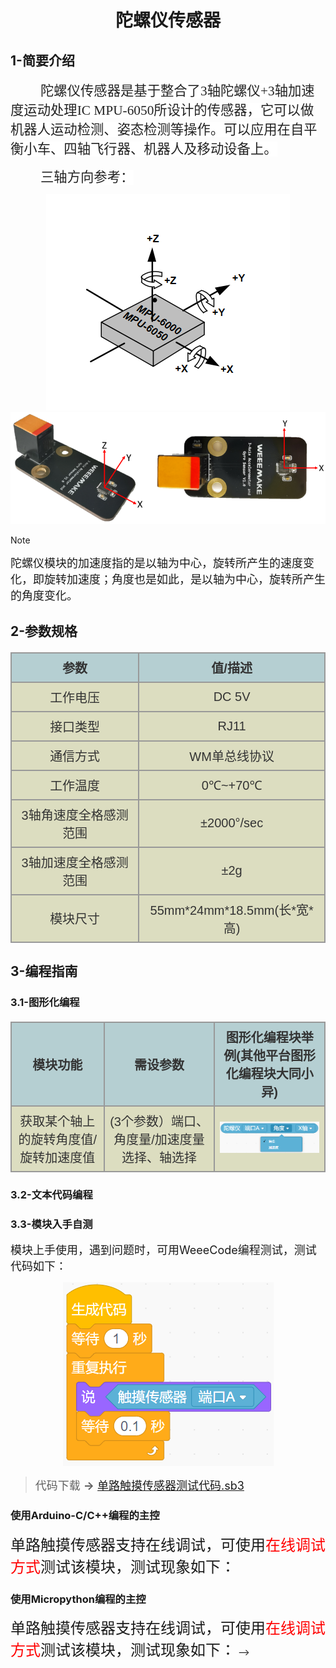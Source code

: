 <div align=center>
<h1 class="text-center">陀螺仪传感器</h1>
</div>

## **1-简要介绍**

<html><body>
<p class=MsoNormal style='text-indent:.5in'><span lang=ZH-CN style='font-size:
16.0pt;font-family:宋体;color:#222222;background:white'>陀螺仪传感器是基于整合了</span><span
style='font-size:16.0pt;font-family:宋体;color:#222222;background:white'>3<span
lang=ZH-CN>轴陀螺仪</span>+3<span lang=ZH-CN>轴加速度运动处理</span>IC MPU-6050<span
lang=ZH-CN>所设计的传感器，它可以做机器人运动检测、姿态检测等操作。可以应用在自平衡小车、四轴飞行器、机器人及移动设备上。</span></span><span
style='font-family:宋体'><o:p></o:p></span></p>

<p class=MsoNormal style='text-indent:.5in'><span lang=ZH-CN style='font-size:
16.0pt;font-family:宋体;color:#222222;background:white'>三轴方向参考：</span><span
style='font-size:16.0pt;font-family:宋体;color:#222222;background:white'><o:p></o:p></span></p>
</body></html>

<div align=center>
<img src="docs\electronic_modules\rj11\gyro_sensor\20190517-191957.png">
</div>
<div align=center>
<img src="docs\electronic_modules\rj11\gyro_sensor\20200303-164449.png">
</div>

> [!NOTE]
> <font size=4 >陀螺仪模块的加速度指的是以轴为中心，旋转所产生的速度变化，即旋转加速度；角度也是如此，是以轴为中心，旋转所产生的角度变化。</font>

## **2-参数规格**

<!-- CSS goes in the document HEAD or added to your external stylesheet -->
<style type="text/css">
table.imagetable {
    font-family: verdana,arial,sans-serif;
    font-size:20px;
    color:#333333;
    border-width: 1px;
    border-color: #999999;
    border-collapse: collapse;
}
table.imagetable th {
    background:#b5cfd2 url('cell-blue.jpg');
    border-width: 2px;
    padding: 8px;
    border-style: solid;
    border-color: #999999;
    text-align: center;
}
table.imagetable td {
    background:#dcddc0 url('cell-grey.jpg');
    border-width: 2px;
    padding: 8px;
    border-style: solid;
    border-color: #999999;
    text-align: center;
}
text{
	font-size: 1cm;
	color: #7ec699;
}
</style>

<!-- Table goes in the document BODY -->
<table class="imagetable" style="display: table; text-align: left;">
<tr>
    <th>参数</th><th>值/描述</th>
</tr>
<tr>
    <td>工作电压</td><td>DC 5V</td>
</tr>
<tr>
    <td>接口类型</td><td>RJ11</td>
</tr>
<tr>
    <td>通信方式</td><td>WM单总线协议</td>
</tr>
<tr>
    <td>工作温度</td><td>0℃~+70℃</td>
</tr>
<tr>
    <td>3轴角速度全格感测范围</td><td>±2000°/sec</td>
</tr>
<tr>
    <td>3轴加速度全格感测范围</td><td>±2g</td>
</tr>
<tr>
    <td>模块尺寸</td><td>55mm*24mm*18.5mm(长*宽*高)</td>
</tr>
</table>

## **3-编程指南**

### **3.1-图形化编程**


<table class="imagetable" style="display: table; text-align: left;">
<tr>
    <th>模块功能</th><th>需设参数</th><th>图形化编程块举例(其他平台图形化编程块大同小异)</th>
</tr>
<tr>
    <td>获取某个轴上的旋转角度值/旋转加速度值</td><td>(3个参数）端口、角度量/加速度量选择、轴选择</td><td><img src="docs\electronic_modules\rj11\gyro_sensor\20200303-155558.png"></td>
</tr>
</table>

<!-- > [!NOTE]
> <font size=4 >目前支持陀螺仪传感器的平台：</font>
> - [x] Arduino系列主控 -->

### **3.2-文本代码编程**

<!-- tabs:start -->
<!-- 
### **Arduino-IDE编程API**

<table class="imagetable" style="display: table; text-align: left;">
<tr>
    <th>头文件</th><td>WeTouchSensor.h</th><th>调用示例</th>
</tr>
<tr>
    <th>对象类</th><td>WeTouchSensor</td><td>WeTouchSensor touch_sensor_A(PORT_A);</td>
</tr>
<tr>
    <th>模式设置（默认连续触发）</th><td>void setMode(uint8_t value);</td><td>touch_sensor_A.setMode(1);</td>
</tr>
<tr>
    <th>获取数据(布尔值)</th><td>uint8_t touched(void);</td><td>touch_sensor_A.touched();</td>
</tr>
</table>

> <font size=4 >详情链接 **→** [单路触摸传感器Arduino库-API头文件-WeTouchSensor.h](https://github.com/WEEEMAKE/Weeemake_Libraries_for_Arduino/blob/master/Weeemake/src/WeTouchSensor.h)</font>

### **Micropython-micro:bit-v1编程API**

<table class="imagetable" style="display: table; text-align: left;">
<tr>
    <th>导入库</th><td>from elfshield import *</th><th>调用示例</th>
</tr>
<tr>
    <th>获取数据(布尔值)</th><td>touchSensor_read(port)</td><td>touchSensor_read(PORT_A)</td>
</tr>

</table>

### **Micropython-micro:bit-v2/ESP32/mPython/K210编程API**

<table class="imagetable" style="display: table; text-align: left;">
<tr>
    <th>导入库</th><td>from WeSingleTouch import *</th><th>调用示例</th>
</tr>
<tr>
    <th>对象类</th><td>WeSingleTouch</td><td>touch_sensor_A = WeSingleTouch(PORT_A)</td>
</tr>
<tr>
    <th>获取数据(布尔值)</th><td>getValue()</td><td>touch_sensor_A.getValue()</td>
</tr>
</table>

> [!NOTE]
> - <font size=5 >PORT_X的引用需要导入库：</font><font size=5 color=green >from WePort import *</font>

<!-- tabs:end -->

### **3.3-模块入手自测**

<font size=4 >模块上手使用，遇到问题时，可用WeeeCode编程测试，测试代码如下：</font>

<div align=center>
<img src="docs\electronic_modules\rj11\touch_sensor\20220428120015.png"></img>
</div>

> <font size=4 >代码下载 **→** <a href = "docs\electronic_modules\rj11\touch_sensor\单路触摸传感器测试代码.sb3">单路触摸传感器测试代码.sb3</a></font>

<!-- tabs:start -->

### **使用Arduino-C/C++编程的主控**

<font size=5>单路触摸传感器支持在线调试，可使用<font size=5 color=red>在线调试方式</font>测试该模块，测试现象如下：</font>

### **使用Micropython编程的主控**

<font size=5>单路触摸传感器支持在线调试，可使用<font size=5 color=red>在线调试方式</font>测试该模块，测试现象如下：</font> -->

<!-- tabs:end -->


